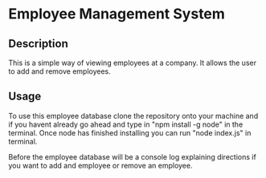 # Employee Management System

## Description

This is a simple way of viewing employees at a company. It allows the user to add and remove employees.

## Usage

To use this employee database clone the repository onto your machine and if you havent already go ahead and type in "npm install -g node" in the terminal. Once node has finished installing you can run "node index.js" in terminal.

Before the employee database will be a console log explaining directions if you want to add and employee or remove an employee.
